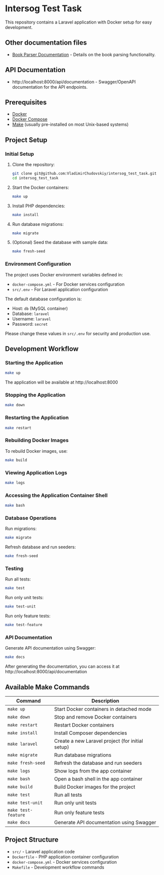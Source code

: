 # Intersog Test Task

This repository contains a Laravel application with Docker setup for easy development.

## Other documentation files
- [Book Parser Documentation](src/documentations/parser.md) - Details on the book parsing functionality.

## API Documentation
- http://localhost:8000/api/documentation - Swagger/OpenAPI documentation for the API endpoints.

## Prerequisites

- [Docker](https://www.docker.com/get-started)
- [Docker Compose](https://docs.docker.com/compose/install/)
- [Make](https://www.gnu.org/software/make/) (usually pre-installed on most Unix-based systems)

## Project Setup

### Initial Setup

1. Clone the repository:
   ```bash
   git clone git@github.com:VladimirChudovskiy/intersog_test_task.git
   cd intersog_test_task
   ```

2. Start the Docker containers:
   ```bash
   make up
   ```

3. Install PHP dependencies:
   ```bash
   make install
   ```

4. Run database migrations:
   ```bash
   make migrate
   ```

5. (Optional) Seed the database with sample data:
   ```bash
   make fresh-seed
   ```

### Environment Configuration

The project uses Docker environment variables defined in:
- `docker-compose.yml` - For Docker services configuration
- `src/.env` - For Laravel application configuration

The default database configuration is:
- Host: `db` (MySQL container)
- Database: `laravel`
- Username: `laravel`
- Password: `secret`

Please change these values in `src/.env` for security and production use.

## Development Workflow

### Starting the Application

```bash
make up
```

The application will be available at http://localhost:8000

### Stopping the Application

```bash
make down
```

### Restarting the Application

```bash
make restart
```

### Rebuilding Docker Images

To rebuild Docker images, use:
```bash
make build
```

### Viewing Application Logs

```bash
make logs
```

### Accessing the Application Container Shell

```bash
make bash
```

### Database Operations

Run migrations:
```bash
make migrate
```

Refresh database and run seeders:
```bash
make fresh-seed
```

### Testing

Run all tests:
```bash
make test
```

Run only unit tests:
```bash
make test-unit
```

Run only feature tests:
```bash
make test-feature
```

### API Documentation

Generate API documentation using Swagger:
```bash
make docs
```

After generating the documentation, you can access it at http://localhost:8000/api/documentation

## Available Make Commands

| Command | Description |
|---------|-------------|
| `make up` | Start Docker containers in detached mode |
| `make down` | Stop and remove Docker containers |
| `make restart` | Restart Docker containers |
| `make install` | Install Composer dependencies |
| `make laravel` | Create a new Laravel project (for initial setup) |
| `make migrate` | Run database migrations |
| `make fresh-seed` | Refresh the database and run seeders |
| `make logs` | Show logs from the app container |
| `make bash` | Open a bash shell in the app container |
| `make build` | Build Docker images for the project |
| `make test` | Run all tests |
| `make test-unit` | Run only unit tests |
| `make test-feature` | Run only feature tests |
| `make docs` | Generate API documentation using Swagger |

## Project Structure

- `src/` - Laravel application code
- `Dockerfile` - PHP application container configuration
- `docker-compose.yml` - Docker services configuration
- `Makefile` - Development workflow commands
